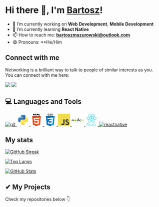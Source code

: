 # Hi there 👋, I'm [Bartosz](https://www.bartoszmazurowski.com/)!

<!--
**BrumaMan/BrumaMan** is a ✨ _special_ ✨ repository because its `README.md` (this file) appears on your GitHub profile.

Here are some ideas to get you started:
-->
- 🔭 I’m currently working on **Web Development**, **Mobile Development**
- 🌱 I’m currently learning **React Native**
- 📫 How to reach me: **bartoszmazurowski@outlook.com**
- 😄 Pronouns: **He/Him
<!-- - 👯 I’m looking to collaborate on ...
- 🤔 I’m looking for help with ...
- 💬 Ask me about ... -->
<!-- - ⚡ Fun fact: ... -->

## Connect with me
Networking is a brilliant way to talk to people of similar interests as you.
</br>
You can connect with me here:

[<img src="https://img.shields.io/badge/linkedin-%230077B5.svg?&style=for-the-badge&logo=linkedin&logoColor=white">](https://www.linkedin.com/in/bartosz-mazurowski/)
[<img src="https://img.shields.io/badge/Twitter-1DA1F2?style=for-the-badge&logo=twitter&logoColor=white">](https://twitter.com/BartoszMazu)

## 💻 Languages and Tools

<p align="left"> </a> <a href="https://git-scm.com/" target="_blank"> <img src="https://www.vectorlogo.zone/logos/git-scm/git-scm-icon.svg" alt="git" width="40" height="40"/> </a> <a href="https://www.python.org" target="_blank"> <img src="https://raw.githubusercontent.com/devicons/devicon/master/icons/python/python-original.svg" alt="python" width="40" height="40"/> <a href="https://www.w3.org/html/" target="_blank"> <img src="https://raw.githubusercontent.com/devicons/devicon/master/icons/html5/html5-original-wordmark.svg" alt="html5" width="40" height="40"/> </a> <a href="https://www.w3schools.com/css/" target="_blank"> <img src="https://raw.githubusercontent.com/devicons/devicon/master/icons/css3/css3-original-wordmark.svg" alt="css3" width="40" height="40"/> </a> <a href="https://developer.mozilla.org/en-US/docs/Web/JavaScript" target="_blank"> <img src="https://raw.githubusercontent.com/devicons/devicon/master/icons/javascript/javascript-original.svg" alt="javascript" width="40" height="40"/> </a> <a href="https://nodejs.org" target="_blank"> <img src="https://raw.githubusercontent.com/devicons/devicon/master/icons/nodejs/nodejs-original-wordmark.svg" alt="nodejs" width="40" height="40"/> </a> <a href="https://reactjs.org/" target="_blank"> <img src="https://raw.githubusercontent.com/devicons/devicon/master/icons/react/react-original-wordmark.svg" alt="react" width="40" height="40"/> </a> <a href="https://reactnative.dev/" target="_blank"> <img src="https://reactnative.dev/img/header_logo.svg" alt="reactnative" width="40" height="40"/> </a> </p>

## My stats

[![GitHub Streak](https://github-readme-streak-stats.herokuapp.com?user=BrumaMan&theme=radical&hide_border=true&date_format=M%20j%5B%2C%20Y%5D)](https://git.io/streak-stats)
  
[![Top Langs](https://github-readme-stats.vercel.app/api/top-langs/?username=BrumaMan&layout=compact&theme=radical&hide_border=true)](https://github.com/anuraghazra/github-readme-stats)

[![GitHub Stats](https://github-readme-stats.vercel.app/api?username=BrumaMan&show_icons=true&locale=en&theme=radical&hide_border=true)](https://github.com/anuraghazra/github-readme-stats)

## ✔ My Projects
<p>
Check my repositories below 👇
</p>
